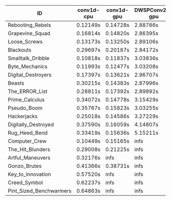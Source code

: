|ID|conv1d-cpu|conv1d-gpu|DWSPConv2D-gpu|gemm-gpu|avg|
|-|-|-|-|-|-|
|Rebooting_Rebels|0.12149s|0.14728s|2.88786s|1.70462s|1.21531s|
|Grapevine_Squad|0.16814s|0.14820s|2.86395s|1.73703s|1.22933s|
|Loose_Screws|0.13173s|0.13250s|2.89106s|1.78498s|1.23507s|
|Blackouts|0.29697s|0.20187s|2.84172s|1.69885s|1.25985s|
|Smalltalk_Dribble|0.10818s|0.11837s|3.03836s|1.91503s|1.29498s|
|Byte_Mechanics|0.11993s|0.12477s|3.03208s|1.93603s|1.30320s|
|Digital_Destroyers|0.17397s|0.13621s|2.96707s|1.94111s|1.30459s|
|Beasts|0.30215s|0.14383s|2.87996s|1.90858s|1.30863s|
|The_ERROR_List|0.28811s|0.17392s|2.89892s|1.91705s|1.31950s|
|Prime_Calculus|0.34072s|0.14778s|3.15429s|1.85851s|1.37532s|
|Pseudo_Boom|0.35767s|0.15823s|3.03255s|1.96769s|1.37904s|
|Hackerjacks|0.25018s|0.14586s|3.27229s|2.11950s|1.44696s|
|Digitally_Destroyed|0.37590s|0.16059s|4.14807s|2.44956s|1.78353s|
|Rug_Heed_Bend|0.33419s|0.15636s|5.15211s|4.47293s|2.52890s|
|Computer_Crew|0.10449s|0.15165s|infs|4.39558s|infs|
|The_Hit_Blunders|0.29008s|0.21225s|infs|1.92505s|infs|
|Artful_Maneuvers|0.32176s|infs|infs|4.43792s|infs|
|Gonzo_Brutes|0.41366s|0.38731s|infs|4.63844s|infs|
|Key_to_Innovation|0.57520s|infs|infs|4.43640s|infs|
|Creed_Symbol|0.62237s|infs|infs|4.43898s|infs|
|Pint_Sized_Benchwarmers|0.64863s|infs|infs|4.49635s|infs|
